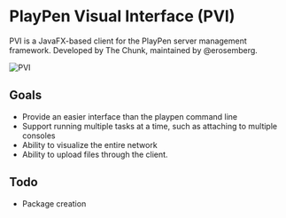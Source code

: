# PlayPen Visual Interface (PVI)

PVI is a JavaFX-based client for the PlayPen server management framework. Developed by The Chunk, maintained by @erosemberg.

![PVI](https://i.imgur.com/Hl9G3ve.png)

## Goals

  * Provide an easier interface than the playpen command line
  * Support running multiple tasks at a time, such as attaching to multiple consoles
  * Ability to visualize the entire network
  * Ability to upload files through the client.

## Todo

 * Package creation
